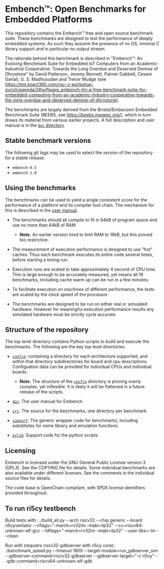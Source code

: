 # Embench&#x2122;: Open Benchmarks for Embedded Platforms

This repository contains the Embench&#x2122; free and open source benchmark
suite.  These benchmarks are designed to test the performance of deeply
embedded systems.  As such they assume the presence of no OS, minimal C
library support and in particular no output stream.

The rationale behind this benchmark is described in "Embench™: An Evolving
Benchmark Suite for Embedded IoT Computers from an Academic-Industrial
Cooperative: Towards the Long Overdue and Deserved Demise of Dhrystone" by David
Patterson, Jeremy Bennett, Palmer Dabbelt, Cesare Garlati, G. S. Madhusudan
and Trevor Mudge (see https://tmt.knect365.com/risc-v-workshop-zurich/agenda/2#software_embench-tm-a-free-benchmark-suite-for-embedded-computing-from-an-academic-industry-cooperative-towards-the-long-overdue-and-deserved-demise-of-dhrystone).

The benchmarks are largely derived from the Bristol/Embecosm Embedded
Benchmark Suite (BEEBS, see https://beebs.mageec.org/), which in turn draws
its material from various earlier projects.  A full description and user
manual is in the [`doc` directory](./doc/README.md).

## Stable benchmark versions

The following git tags may be used to select the version of the repository for
a stable release.

- `embench-0.5`
- `embench-1.0`

## Using the benchmarks

The benchmarks can be used to yield a single consistent score for the
performance of a platform and its compiler tool chain.  The mechanism for this
is described in the [user manual](./doc/README.md).

- The benchmarks should all compile to fit in 64kB of program space and use no
  more than 64kB of RAM
  - **Note.** An earlier version tried to limit RAM to 16kB, but this proved
    too restrictive.

- The measurement of execution performance is designed to use "hot" caches.
  Thus each benchmark executes its entire code several times, before starting
  a timing run.

- Execution runs are scaled to take approximately 4 second of CPU time. This
  is large enough to be accurately measured, yet means all 19 benchmarks,
  including cache warm up can be run in a few minutes.

- To facilitate execution on machines of different performance, the tests are
  scaled by the clock speed of the processor.

- The benchmarks are designed to be run on either real or simulated
  hardware. However for meaningful execution performance results any simulated
  hardware must be strictly cycle accurate.

## Structure of the repository

The top level directory contains Python scripts to build and execute the
benchmarks.  The following are the key top level directories.

- [`config`](./config): containing a directory for each
  architecture supported, and within that directory subdirectories for board
  and cpu descriptions.  Configuation data can be provided for individual CPUs
  and individual boards.
  - **Note.** The structure of the [`config`](./config) directory is proving
    overly complex, yet inflexible. It is likely it will be flattened in a
    future release of the scripts.

- [`doc`](./doc): The user manual for Embench.

- [`src`](./src): The source for the benchmarks, one directory
  per benchmark.

- [`support`](./support): The generic wrapper code for
  benchmarks, including substitutes for some library and emulation functions.

- [`pylib`](./pylib): Support code for the python scripts

## Licensing

Embench is licensed under the GNU General Public License version 3 (GPL3).
See the COPYING file for details.  Some individual benchmarks are also
available under different licenses.  See the comments in the individual source
files for details.

The code base is OpenChain compliant, with SPDX license identifiers provided
throughout.


## To run ri5cy testbench
Build tests with :
./build_all.py --arch riscv32 --chip generic --board ri5cyverilator  --cflags="-march=rv32im -mabi=ilp32" --cc=riscv64-unknown-elf-gcc --ldflags="-march=rv32im -mabi=ilp32" --user-libs=-lm --clean 

Run with (requiers riscv32-gdbserver with ri5cy core):
./benchmark_speed.py --timeout 1800 --target-module=run_gdbserver_sim --gdbserver-command=riscv32-gdbserver --gdbserver-target="-c ri5cy" --gdb-command=riscv64-unknown-elf-gdb
